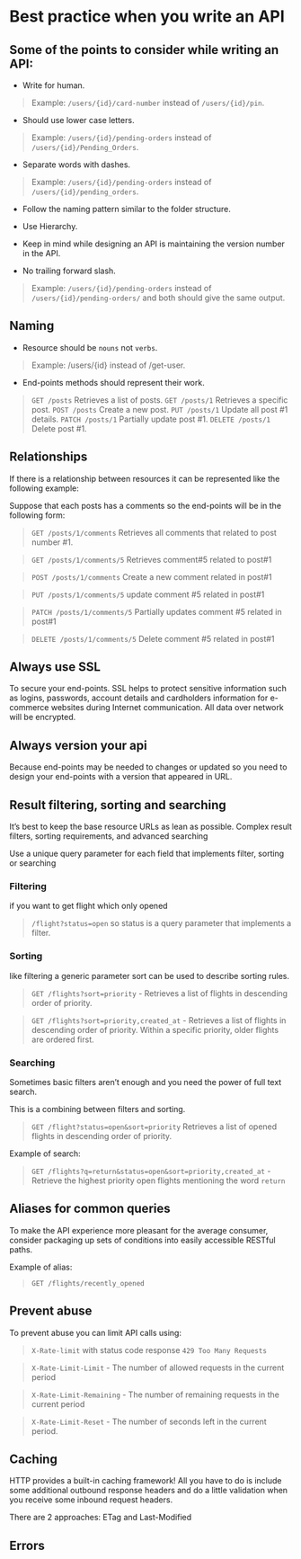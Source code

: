 # Best practice when you write an API

## Some of the points to consider while writing an API:

  - Write for human.
  > Example: ```/users/{id}/card-number``` instead of ```/users/{id}/pin```.

  - Should use lower case letters.
  > Example: ```/users/{id}/pending-orders``` instead of ```/users/{id}/Pending_Orders```.

  - Separate words with dashes.
  > Example: ```/users/{id}/pending-orders``` instead of ```/users/{id}/pending_orders```.

  - Follow the naming pattern similar to the folder structure.

  - Use Hierarchy.

  - Keep in mind while designing an API is maintaining the version number in the API.
  
  - No trailing forward slash.
  > Example: ```/users/{id}/pending-orders``` instead of ```/users/{id}/pending-orders/``` and both should give the same output.

## Naming
  
  - Resource should be ```nouns``` not ```verbs```.
  > Example: /users/{id} instead of /get-user.

  - End-points methods should represent their work.
  > ```GET /posts``` Retrieves a list of posts.
  > ```GET /posts/1``` Retrieves a specific post.
  > ```POST /posts``` Create a new post.
  > ```PUT /posts/1``` Update all post #1 details.
  > ```PATCH /posts/1``` Partially update post #1.
  > ```DELETE /posts/1``` Delete post #1.

## Relationships

If there is a relationship between resources it can be represented like the following example:

Suppose that each posts has a comments so the end-points will be in the following form:

> ```GET /posts/1/comments``` Retrieves all comments that related to post number #1.

> ```GET /posts/1/comments/5``` Retrieves comment#5 related to post#1

> ```POST /posts/1/comments``` Create a new comment related in post#1

> ```PUT /posts/1/comments/5``` update comment #5 related in post#1

> ```PATCH /posts/1/comments/5``` Partially updates comment #5 related in post#1

> ```DELETE /posts/1/comments/5``` Delete comment #5 related in post#1

## Always use SSL

To secure your end-points. SSL helps to protect sensitive information such as logins, passwords, account details and cardholders information for e-commerce websites during Internet communication. All data over network will be encrypted.

## Always version your api

Because end-points may be needed to changes or updated so you need to design your end-points with a version that appeared in URL.

## Result filtering, sorting and searching

It’s best to keep the base resource URLs as lean as possible. Complex result filters, sorting requirements, and advanced searching

Use a unique query parameter for each field that implements filter, sorting or searching

### Filtering

if you want to get flight which only opened
> ```/flight?status=open``` so status is a query parameter that implements a filter.

### Sorting

like filtering a generic parameter sort can be used to describe sorting rules.

> ```GET /flights?sort=priority``` - Retrieves a list of flights in descending order of priority.

> ```GET /flights?sort=priority,created_at``` - Retrieves a list of flights in descending order of priority. Within a specific priority, older flights are ordered first.

### Searching

Sometimes basic filters aren’t enough and you need the power of full text search.

This is a combining between filters and sorting.
> ```GET /flight?status=open&sort=priority``` Retrieves a list of opened flights in descending order of priority.

Example of search: 
> ```GET /flights?q=return&status=open&sort=priority,created_at``` - Retrieve the highest priority open flights mentioning the word ```return```

## Aliases for common queries

To make the API experience more pleasant for the average consumer, consider packaging up sets of conditions into easily accessible RESTful paths.

Example of alias:
> ```GET /flights/recently_opened```

## Prevent abuse

To prevent abuse you can limit API calls using:

> ```X-Rate-limit``` with status code response
```429 Too Many Requests```

> ```X-Rate-Limit-Limit``` - The number of allowed requests in the current period

> ```X-Rate-Limit-Remaining``` - The number of remaining requests in the current period

> ```X-Rate-Limit-Reset``` - The number of seconds left in the current period.

## Caching

HTTP provides a built-in caching framework! All you have to do is include some additional outbound response headers and do a little validation when you receive some inbound request headers.

There are 2 approaches: ETag and Last-Modified

## Errors
